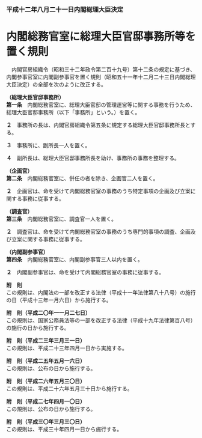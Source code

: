 ### 平成十二年八月二十一日内閣総理大臣決定  
# 内閣総務官室に総理大臣官邸事務所等を置く規則  
　内閣官房組織令（昭和三十二年政令第二百十九号）第十二条の規定に基づき、内閣参事官室に内閣副参事官を置く規則（昭和五十一年十二月二十三日内閣総理大臣決定）の全部を次のように改正する。  
  
**（総理大臣官邸事務所）**  
**第一条**　内閣総務官室に、総理大臣官邸の管理運営等に関する事務を行うため、総理大臣官邸事務所（以下「事務所」という。）を置く。  
  
**２**　事務所の長は、内閣官房組織令第五条に規定する総理大臣官邸事務所長とする。  
  
**３**　事務所に、副所長一人を置く。  
  
**４**　副所長は、総理大臣官邸事務所長を助け、事務所の事務を整理する。  
  
**（企画官）**  
**第二条**　内閣総務官室に、併任の者を除き、企画官二人を置く。  
  
**２**　企画官は、命を受けて内閣総務官室の事務のうち特定事項の企画及び立案に関する事務に従事する。  
  
**（調査官）**  
**第三条**　内閣総務官室に、調査官一人を置く。  
  
**２**　調査官は、命を受けて内閣総務官室の事務のうち専門的事項の調査、企画及び立案に関する事務に従事する。  
  
**（内閣副参事官）**  
**第四条**　内閣総務官室に、内閣副参事官三人以内を置く。  
  
**２**　内閣副参事官は、命を受けて内閣総務官室の事務に従事する。  
  
**附　則**  
この規則は、内閣法の一部を改正する法律（平成十一年法律第八十八号）の施行の日（平成十三年一月六日）から施行する。  
  
**附　則（平成二〇年一一月二七日）**  
この規則は、国家公務員法等の一部を改正する法律（平成十九年法律第百八号）の施行の日から施行する。  
  
**附　則（平成二三年三月三一日）**  
この規則は、平成二十三年四月一日から実施する。  
  
**附　則（平成二五年五月一六日）**  
この規則は、公布の日から施行する。  
  
**附　則（平成二六年五月三〇日）**  
この規則は、平成二十六年五月三十日から施行する。  
  
**附　則（平成二七年四月一〇日）**  
この規則は、公布の日から施行する。  
  
**附　則（平成三〇年三月三〇日）**  
この規則は、平成三十年四月一日から施行する。  
  
